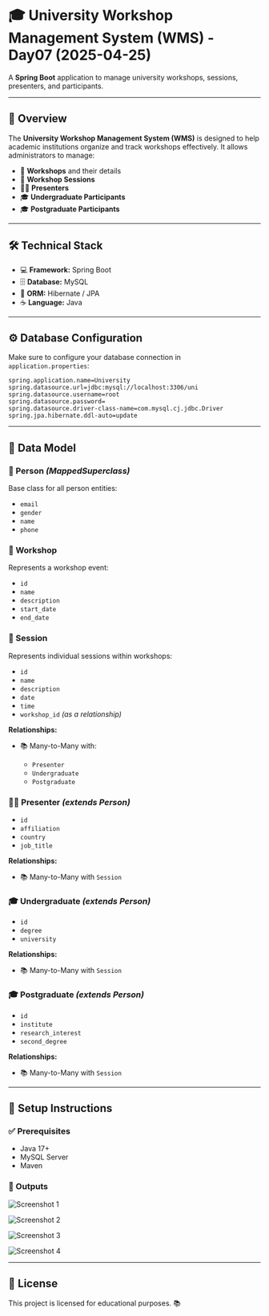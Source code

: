 # 🎓 University Workshop Management System (WMS) - Day07 (2025-04-25)

A **Spring Boot** application to manage university workshops, sessions, presenters, and participants.

---

## 📝 Overview

The **University Workshop Management System (WMS)** is designed to help academic institutions organize and track workshops effectively. It allows administrators to manage:

- 🏫 **Workshops** and their details
- 🧾 **Workshop Sessions**
- 🧑‍🏫 **Presenters**
- 🎓 **Undergraduate Participants**
- 🎓 **Postgraduate Participants**

---

## 🛠️ Technical Stack

- 💻 **Framework:** Spring Boot
- 🗄️ **Database:** MySQL
- 🧬 **ORM:** Hibernate / JPA
- ☕ **Language:** Java

---

## ⚙️ Database Configuration

Make sure to configure your database connection in `application.properties`:

```properties
spring.application.name=University
spring.datasource.url=jdbc:mysql://localhost:3306/uni
spring.datasource.username=root
spring.datasource.password=
spring.datasource.driver-class-name=com.mysql.cj.jdbc.Driver
spring.jpa.hibernate.ddl-auto=update
````

---

## 🧩 Data Model

### 👤 Person *(MappedSuperclass)*

Base class for all person entities:

* `email`
* `gender`
* `name`
* `phone`

### 🏫 Workshop

Represents a workshop event:

* `id`
* `name`
* `description`
* `start_date`
* `end_date`

### 🧾 Session

Represents individual sessions within workshops:

* `id`
* `name`
* `description`
* `date`
* `time`
* `workshop_id` *(as a relationship)*

**Relationships:**

* 📚 Many-to-Many with:

  * `Presenter`
  * `Undergraduate`
  * `Postgraduate`

### 🧑‍🏫 Presenter *(extends Person)*

* `id`
* `affiliation`
* `country`
* `job_title`

**Relationships:**

* 📚 Many-to-Many with `Session`

### 🎓 Undergraduate *(extends Person)*

* `id`
* `degree`
* `university`

**Relationships:**

* 📚 Many-to-Many with `Session`

### 🎓 Postgraduate *(extends Person)*

* `id`
* `institute`
* `research_interest`
* `second_degree`

**Relationships:**

* 📚 Many-to-Many with `Session`

---

## 🚀 Setup Instructions

### ✅ Prerequisites

* Java 17+
* MySQL Server
* Maven

### 🏁 Outputs

![Screenshot 1](https://github.com/user-attachments/assets/60320296-27d8-4d63-a0ec-b55103ed6e54)

![Screenshot 2](https://github.com/user-attachments/assets/b4ac9743-6d7f-4b52-9e4c-cd2195095892)

![Screenshot 3](https://github.com/user-attachments/assets/5471192a-25da-4ee1-b431-7e37db441e0c)

![Screenshot 4](https://github.com/user-attachments/assets/0ff02a56-f596-4df5-9997-9b2e7e4ae5c9)

---

## 📃 License

This project is licensed for educational purposes. 📚
